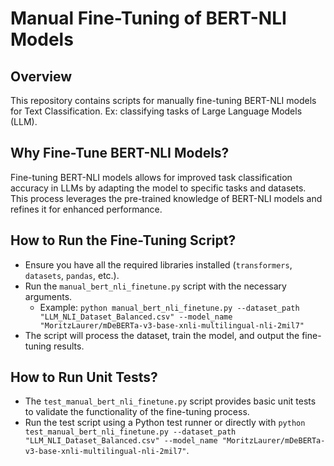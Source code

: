 # Manual Fine-Tuning of BERT-NLI Models

## Overview

This repository contains scripts for manually fine-tuning BERT-NLI models for Text Classification. Ex: classifying tasks of Large Language Models (LLM).

## Why Fine-Tune BERT-NLI Models?

Fine-tuning BERT-NLI models allows for improved task classification accuracy in LLMs by adapting the model to specific tasks and datasets. This process leverages the pre-trained knowledge of BERT-NLI models and refines it for enhanced performance.

## How to Run the Fine-Tuning Script?

- Ensure you have all the required libraries installed (`transformers`, `datasets`, `pandas`, etc.).
- Run the `manual_bert_nli_finetune.py` script with the necessary arguments.
  - Example: `python manual_bert_nli_finetune.py --dataset_path "LLM_NLI_Dataset_Balanced.csv" --model_name "MoritzLaurer/mDeBERTa-v3-base-xnli-multilingual-nli-2mil7"`
- The script will process the dataset, train the model, and output the fine-tuning results.

## How to Run Unit Tests?

- The `test_manual_bert_nli_finetune.py` script provides basic unit tests to validate the functionality of the fine-tuning process.
- Run the test script using a Python test runner or directly with `python test_manual_bert_nli_finetune.py --dataset_path "LLM_NLI_Dataset_Balanced.csv" --model_name "MoritzLaurer/mDeBERTa-v3-base-xnli-multilingual-nli-2mil7"`.

